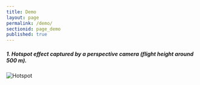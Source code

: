 ```yaml
---
title: Demo
layout: page
permalink: /demo/
sectionid: page_demo
published: true
---
```


##### 1. Hotspot effect captured by a perspective camera (flight height around 500 m).
![Hotspot](http://jianboqi.github.io/img/content/hotspot.gif)
